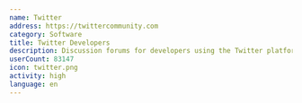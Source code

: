 ```yaml
---
name: Twitter
address: https://twittercommunity.com
category: Software
title: Twitter Developers
description: Discussion forums for developers using the Twitter platform and APIs
userCount: 83147
icon: twitter.png
activity: high
language: en
---
```

